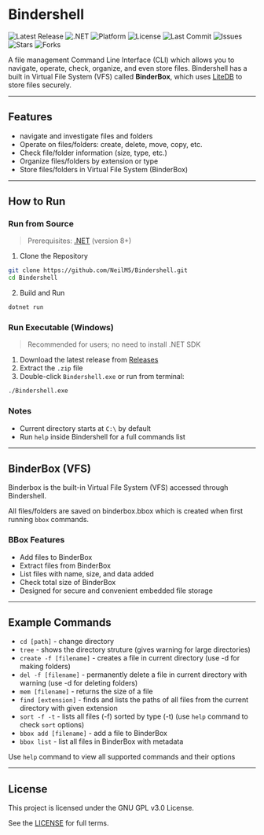 # Bindershell

![Latest Release](https://img.shields.io/github/v/release/NeilM5/BinderShell?label=latest%20version)
![.NET](https://img.shields.io/badge/.NET-9.0-blueviolet)
![Platform](https://img.shields.io/badge/platform-Windows-green)
![License](https://img.shields.io/github/license/NeilM5/BinderShell)
![Last Commit](https://img.shields.io/github/last-commit/NeilM5/BinderShell)
![Issues](https://img.shields.io/github/issues/NeilM5/BinderShell)
![Stars](https://img.shields.io/github/stars/NeilM5/BinderShell?style=social)
![Forks](https://img.shields.io/github/forks/NeilM5/BinderShell?style=social)

A file management Command Line Interface (CLI) which allows you to navigate, operate, check, organize, and even store files.
Bindershell has a built in Virtual File System (VFS) called **BinderBox**, which uses [LiteDB](https://www.litedb.org/) to store files securely.

---

## Features
- navigate and investigate files and folders
- Operate on files/folders: create, delete, move, copy, etc.
- Check file/folder information (size, type, etc.)
- Organize files/folders by extension or type
- Store files/folders in Virtual File System (BinderBox)

---

## How to Run
### Run from Source
> Prerequisites: [.NET](https://dotnet.microsoft.com/download) (version 8+)
1. Clone the Repository
```bash
git clone https://github.com/NeilM5/Bindershell.git
cd Bindershell
```
2. Build and Run
```bash
dotnet run
```
### Run Executable (Windows)
> Recommended for users; no need to install .NET SDK
1. Download the latest release from [Releases](https://github.com/NeilM5/Bindershell/releases)
2. Extract the `.zip` file
3. Double-click `Bindershell.exe` or run from terminal:
```bash
./Bindershell.exe
```

### Notes
- Current directory starts at `C:\` by default
- Run `help` inside Bindershell for a full commands list

---

## BinderBox (VFS)
Binderbox is the built-in Virtual File System (VFS) accessed through Bindershell.

All files/folders are saved on binderbox.bbox which is created when first running `bbox` commands.

### BBox Features
- Add files to BinderBox
- Extract files from BinderBox
- List files with name, size, and data added
- Check total size of BinderBox
- Designed for secure and convenient embedded file storage

---

## Example Commands
- `cd [path]` - change directory
- `tree` - shows the directory struture (gives warning for large directories)
- `create -f [filename]` - creates a file in current directory (use -d for making folders)
- `del -f [filename]` - permanently delete a file in current directory with warning (use -d for deleting folders)
- `mem [filename]` - returns the size of a file
- `find [extension]` - finds and lists the paths of all files from the current directory with given extension
- `sort -f -t` - lists all files (-f) sorted by type (-t) (use `help` command to check `sort` options)
- `bbox add [filename]` - add a file to BinderBox
- `bbox list` - list all files in BinderBox with metadata

Use `help` command to view all supported commands and their options

---

## License
This project is licensed under the GNU GPL v3.0 License.

See the [LICENSE](https://github.com/NeilM5/Bindershell?tab=GPL-3.0-1-ov-file) for full terms.


